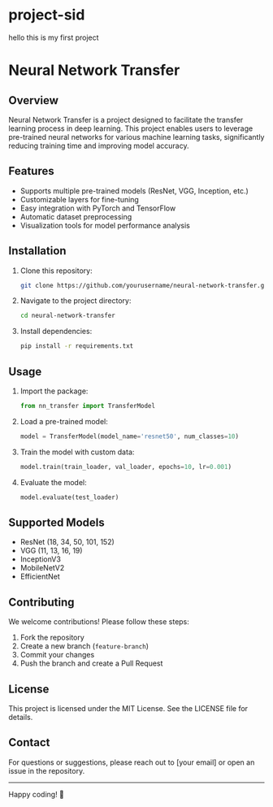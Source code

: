 # project-sid
hello this is my first project
<br>
# Neural Network Transfer

## Overview
Neural Network Transfer is a project designed to facilitate the transfer learning process in deep learning. This project enables users to leverage pre-trained neural networks for various machine learning tasks, significantly reducing training time and improving model accuracy.

## Features
- Supports multiple pre-trained models (ResNet, VGG, Inception, etc.)
- Customizable layers for fine-tuning
- Easy integration with PyTorch and TensorFlow
- Automatic dataset preprocessing
- Visualization tools for model performance analysis

## Installation
1. Clone this repository:
   ```bash
   git clone https://github.com/yourusername/neural-network-transfer.git
   ```
2. Navigate to the project directory:
   ```bash
   cd neural-network-transfer
   ```
3. Install dependencies:
   ```bash
   pip install -r requirements.txt
   ```

## Usage
1. Import the package:
   ```python
   from nn_transfer import TransferModel
   ```
2. Load a pre-trained model:
   ```python
   model = TransferModel(model_name='resnet50', num_classes=10)
   ```
3. Train the model with custom data:
   ```python
   model.train(train_loader, val_loader, epochs=10, lr=0.001)
   ```
4. Evaluate the model:
   ```python
   model.evaluate(test_loader)
   ```

## Supported Models
- ResNet (18, 34, 50, 101, 152)
- VGG (11, 13, 16, 19)
- InceptionV3
- MobileNetV2
- EfficientNet

## Contributing
We welcome contributions! Please follow these steps:
1. Fork the repository
2. Create a new branch (`feature-branch`)
3. Commit your changes
4. Push the branch and create a Pull Request

## License
This project is licensed under the MIT License. See the LICENSE file for details.

## Contact
For questions or suggestions, please reach out to [your email] or open an issue in the repository.

---

Happy coding! 🚀

